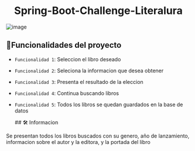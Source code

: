 <h1 align="center">Spring-Boot-Challenge-Literalura</h1>

![image](https://github.com/user-attachments/assets/59a51364-f53e-4539-be64-4eafc2ec1623)

## :hammer:Funcionalidades del proyecto

- `Funcionalidad 1`: Seleccion el libro deseado
- `Funcionalidad 2`:  Seleciona la informacion que desea obtener
- `Funcionalidad 3`:  Presenta el resultado de la eleccion 
- `Funcionalidad 4`:  Continua buscando libros
- `Funcionalidad 5`: Todos los libros se quedan guardados en la base de datos

  \## 🛠️ Informacion

Se presentan todos los libros buscados con su genero, año de lanzamiento, informacion sobre el autor y la editora, y la portada del libro


